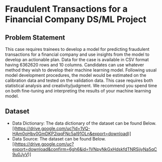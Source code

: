 # Fraudulent Transactions for a Financial Company DS/ML Project

## Problem Statement
This case requires trainees to develop a model for predicting fraudulent transactions for a financial company and use insights from the model to develop an actionable plan. Data for the case is available in CSV format having 6362620 rows and 10 columns.
Candidates can use whatever method they wish to develop their machine learning model. Following usual model development procedures, the model would be estimated on the calibration data and tested on the validation data. This case requires both statistical analysis and creativity/judgment. We recommend you spend time on both fine-tuning and interpreting the results of your machine learning model.

## Dataset
- Data Dictionary: The data dictionary of the dataset can be found Below. 
[(https://drive.google.com/uc?id=1VQ-HAm0oHbv0GmDKP2iqqFNc5aI91OLn&export=download)]
- Data Source: The dataset can be found Below. 
[(https://drive.google.com/uc?export=download&confirm=6gh6&id=1VNpyNkGxHdskfdTNRSjjyNa5qC9u0JyV)]

